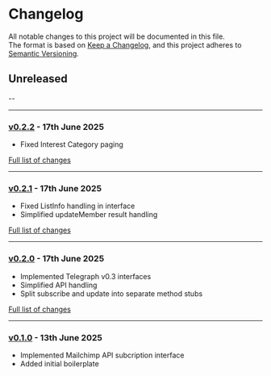# Changelog

All notable changes to this project will be documented in this file.<br>
The format is based on [Keep a Changelog](https://keepachangelog.com/en/1.0.0/),
and this project adheres to [Semantic Versioning](https://semver.org/spec/v2.0.0.html).

## Unreleased
--

---

### [v0.2.2](https://github.com/decodelabs/telegraph-mailchimp/commits/v0.2.2) - 17th June 2025

- Fixed Interest Category paging

[Full list of changes](https://github.com/decodelabs/telegraph-mailchimp/compare/v0.2.1...v0.2.2)

---

### [v0.2.1](https://github.com/decodelabs/telegraph-mailchimp/commits/v0.2.1) - 17th June 2025

- Fixed ListInfo handling in interface
- Simplified updateMember result handling

[Full list of changes](https://github.com/decodelabs/telegraph-mailchimp/compare/v0.2.0...v0.2.1)

---

### [v0.2.0](https://github.com/decodelabs/telegraph-mailchimp/commits/v0.2.0) - 17th June 2025

- Implemented Telegraph v0.3 interfaces
- Simplified API handling
- Split subscribe and update into separate method stubs

[Full list of changes](https://github.com/decodelabs/telegraph-mailchimp/compare/v0.1.0...v0.2.0)

---

### [v0.1.0](https://github.com/decodelabs/telegraph-mailchimp/commits/v0.1.0) - 13th June 2025

- Implemented Mailchimp API subcription interface
- Added initial boilerplate
